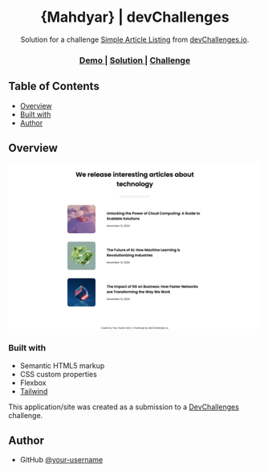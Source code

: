 <h1 align="center">{Mahdyar} | devChallenges</h1>

<div align="center">
   Solution for a challenge <a href="https://devchallenges.io/challenge/simple-article-listing" target="_blank">Simple Article Listing</a> from <a href="http://devchallenges.io" target="_blank">devChallenges.io</a>.
</div>

<div align="center">
  <h3>
    <a href="{https://your-demo-link.your-domain}">
      Demo
    </a>
    <span> | </span>
    <a href="{https://your-url-to-the-solution}">
      Solution
    </a>
    <span> | </span>
    <a href="https://devchallenges.io/challenge/simple-article-listing">
      Challenge
    </a>
  </h3>
</div>


## Table of Contents

- [Overview](#overview)
- [Built with](#built-with)
- [Author](#author)


## Overview

![screenshot](./screencapture-file-Users-Mahdyar-Desktop-M-front-end-simple-article-listing-master-index-html-2024-11-14-21_50_41.png)


### Built with


- Semantic HTML5 markup
- CSS custom properties
- Flexbox
- [Tailwind](https://tailwindcss.com/)


This application/site was created as a submission to a [DevChallenges](https://devchallenges.io/challenges-dashboard) challenge.


## Author

- GitHub [@your-username](https://github.com/mahdyrll)
